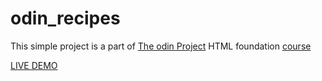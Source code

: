 # odin_recipes
This simple project is a part of [The odin Project](https://www.theodinproject.com/paths/foundations/courses/foundations) HTML foundation [course](https://www.theodinproject.com/lessons/foundations-recipes)



[LIVE DEMO](https://chandu-vemula.github.io/odin_recipes/)